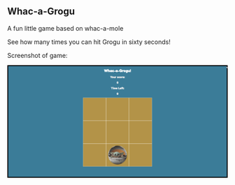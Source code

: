 ## Whac-a-Grogu

A fun little game based on whac-a-mole

See how many times you can hit Grogu in sixty seconds!

Screenshot of game:

![game_screenshot](screenshots/whac-a-grogu.png "Screenshot of game")